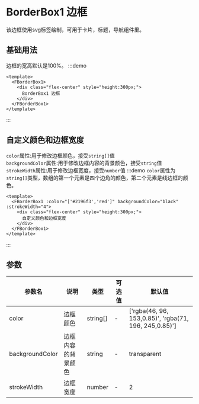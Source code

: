 # BorderBox1 边框
该边框使用svg标签绘制，可用于卡片，标题，导航组件里。
## 基础用法
边框的宽高默认是100%。
:::demo
```vue
<template>
  <FBorderBox1>
    <div class="flex-center" style="height:300px;">
      BorderBox1 边框
    </div>
  </FBorderBox1>
</template>
```
:::

## 自定义颜色和边框宽度
`color`属性:用于修改边框颜色，接受`string[]`值<br>
`backgroundColor`属性:用于修改边框内容的背景颜色，接受`string`值<br>
`strokeWidth`属性:用于修改边框宽度，接受`number`值
:::demo `color`属性为`string[]`类型，数组的第一个元素是四个边角的颜色，第二个元素是线边框的颜色。
```vue
<template>
  <FBorderBox1 :color="['#2196f3','red']" backgroundColor="black" :strokeWidth="4">
    <div class="flex-center" style="height:300px;">
      自定义颜色和边框宽度
    </div>
  </FBorderBox1>
</template>
```
:::

## 参数
参数名| 说明 |  类型  | 可选值 | 默认值  
-|-|-|-|-|
color | 边框颜色 | string[] | - | ['rgba(46, 96, 153,0.85)', 'rgba(71, 196, 245,0.85)']
backgroundColor | 边框内容的背景颜色 | string | - | transparent
strokeWidth | 边框宽度 | number | - | 2
